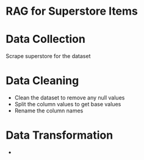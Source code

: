 # RAG for Superstore Items

# Data Collection
 Scrape superstore for the dataset

# Data Cleaning
- Clean the dataset to remove any null values
- Split the column values to get base values
- Rename the column names

# Data Transformation
- 
